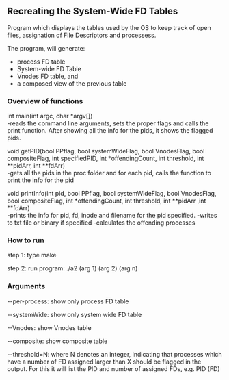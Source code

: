 ## Recreating the System-Wide FD Tables

Program which displays the tables used by the OS to keep track of open files, assignation of File Descriptors and processess.

The program, will generate:

* process FD table
* System-wide FD Table
* Vnodes FD table, and
* a composed view of the previous table

### Overview of functions

int main(int argc, char *argv[])\
-reads the command line arguments, sets the proper flags and calls the print function. After
showing all the info for the pids, it shows the flagged pids.

void getPID(bool PPflag, bool systemWideFlag, bool VnodesFlag, bool compositeFlag, int specifiedPID, int *offendingCount, int threshold, int **pidArr, int **fdArr)\
-gets all the pids in the proc folder and for each pid, calls the function to print the info for the pid

void printInfo(int pid, bool PPflag, bool systemWideFlag, bool VnodesFlag, bool compositeFlag, int *offendingCount, int threshold, int **pidArr ,int **fdArr)\
-prints the info for pid, fd, inode and filename for the pid specified. 
-writes to txt file or binary if specified
-calculates the offending processes

### How to run

step 1: type make

step 2: run program: ./a2 (arg 1) (arg 2) (arg n)

### Arguments

--per-process: show only process FD table

--systemWide: show only system wide FD table

--Vnodes: show Vnodes table

--composite: show composite table

--threshold=N: where N denotes an integer, indicating that processes which have a number 
of FD assigned larger than X should be flagged in the output. For this it will list the 
PID and number of assigned FDs, e.g. PID (FD)
